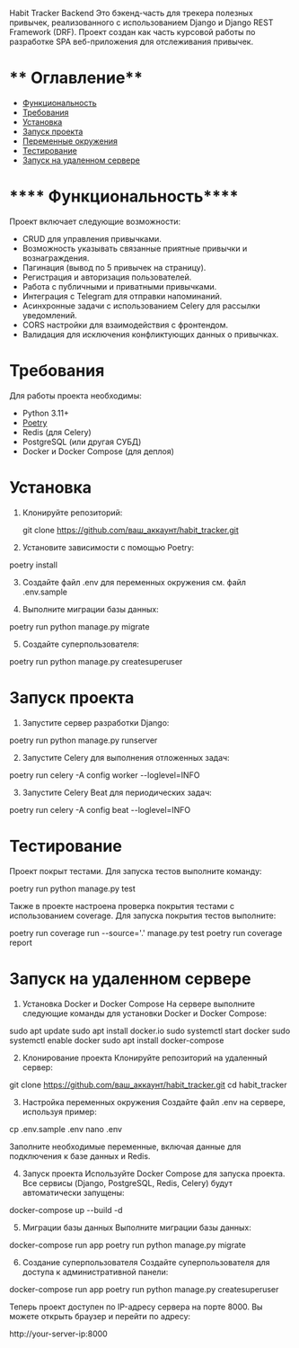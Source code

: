 Habit Tracker Backend
Это бэкенд-часть для трекера полезных привычек, 
реализованного с использованием Django и Django REST Framework (DRF). 
Проект создан как часть курсовой работы по разработке SPA веб-приложения для отслеживания привычек.

# ** Оглавление**

- [Функциональность](#Функциональность)
- [Требования](#Требования)
- [Установка](#Установка)
- [Запуск проекта](#Запуск-проекта)
- [Переменные окружения](#Переменные-окружения)
- [Тестирование](#Тестирование)
- [Запуск на удаленном сервере](#Тестирование)

# **** Функциональность****

Проект включает следующие возможности:

- CRUD для управления привычками.
- Возможность указывать связанные приятные привычки и вознаграждения.
- Пагинация (вывод по 5 привычек на страницу).
- Регистрация и авторизация пользователей.
- Работа с публичными и приватными привычками.
- Интеграция с Telegram для отправки напоминаний.
- Асинхронные задачи с использованием Celery для рассылки уведомлений.
- CORS настройки для взаимодействия с фронтендом.
- Валидация для исключения конфликтующих данных о привычках.

# **Требования**

Для работы проекта необходимы:

- Python 3.11+
- [Poetry](https://python-poetry.org/)
- Redis (для Celery)
- PostgreSQL (или другая СУБД)
- Docker и Docker Compose (для деплоя)

# **Установка**

1. Клонируйте репозиторий:

   git clone https://github.com/ваш_аккаунт/habit_tracker.git

2. Установите зависимости с помощью Poetry:

poetry install

3. Создайте файл .env для переменных окружения см. файл .env.sample

4. Выполните миграции базы данных:

poetry run python manage.py migrate

5. Создайте суперпользователя:

poetry run python manage.py createsuperuser

# **Запуск проекта**

1. Запустите сервер разработки Django:

poetry run python manage.py runserver

2. Запустите Celery для выполнения отложенных задач:

poetry run celery -A config worker --loglevel=INFO

3. Запустите Celery Beat для периодических задач:

poetry run celery -A config beat --loglevel=INFO

# **Тестирование**

Проект покрыт тестами. Для запуска тестов выполните команду:

poetry run python manage.py test

Также в проекте настроена проверка покрытия тестами с использованием coverage. 
Для запуска покрытия тестов выполните:

poetry run coverage run --source='.' manage.py test
poetry run coverage report

# **Запуск на удаленном сервере**

1. Установка Docker и Docker Compose
На сервере выполните следующие команды для установки Docker и Docker Compose:

sudo apt update
sudo apt install docker.io
sudo systemctl start docker
sudo systemctl enable docker
sudo apt install docker-compose

2. Клонирование проекта
Клонируйте репозиторий на удаленный сервер:

git clone https://github.com/ваш_аккаунт/habit_tracker.git
cd habit_tracker

3. Настройка переменных окружения
Создайте файл .env на сервере, используя пример:

cp .env.sample .env
nano .env

Заполните необходимые переменные, включая данные для подключения к базе данных и Redis.

4. Запуск проекта
Используйте Docker Compose для запуска проекта. Все сервисы (Django, PostgreSQL, Redis, Celery) будут автоматически запущены:

docker-compose up --build -d


5. Миграции базы данных
Выполните миграции базы данных:

docker-compose run app poetry run python manage.py migrate

6. Создание суперпользователя
Создайте суперпользователя для доступа к административной панели:

docker-compose run app poetry run python manage.py createsuperuser

Теперь проект доступен по IP-адресу сервера на порте 8000. Вы можете открыть браузер и перейти по адресу:

http://your-server-ip:8000
